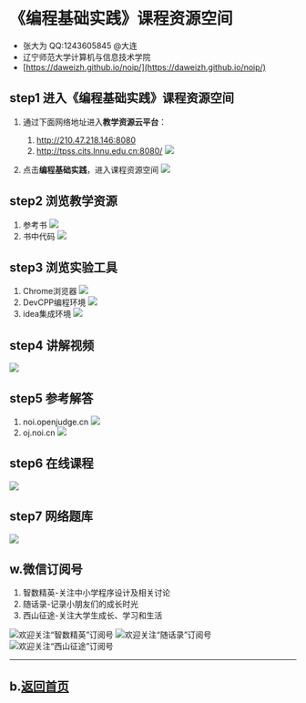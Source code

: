 # 《编程基础实践》课程资源空间

- 张大为 QQ:1243605845 @大连
- 辽宁师范大学计算机与信息技术学院
- [https://daweizh.github.io/noip/](https://daweizh.github.io/noip/)  


## step1 进入《编程基础实践》课程资源空间

1. 通过下面网络地址进入**教学资源云平台**：
	1. http://210.47.218.146:8080
	2. http://tpss.cits.lnnu.edu.cn:8080/
	![](tpss.png)

2. 点击**编程基础实践**，进入课程资源空间
	![](blank.png)

## step2 浏览教学资源

1. 参考书
	![](res-book.png)
2. 书中代码
	![](res-code.png)

## step3 浏览实验工具

1. Chrome浏览器
	![](chrome.png)
2. DevCPP编程环境
	![](devcpp.png)
3. idea集成环境
	![](idea.png)

## step4 讲解视频

![](teach.png)

## step5 参考解答

1. noi.openjudge.cn
	![](answer1.png)
2. oj.noi.cn
	![](answer2.png)

## step6 在线课程

![](cc.png)


## step7 网络题库

![](oj.png)


## w.微信订阅号

1. 智数精英-关注中小学程序设计及相关讨论
2. 随话录-记录小朋友们的成长时光
2. 西山征途-关注大学生成长、学习和生活

![欢迎关注“智数精英”订阅号](../../assets/me/img/idea8.jpg)
![欢迎关注“随话录”订阅号](../../assets/me/img/shl8.jpg)
![欢迎关注“西山征途”订阅号](../../assets/me/img/xszt8.jpg)

----------

## b.[返回首页](../../)
    
    
